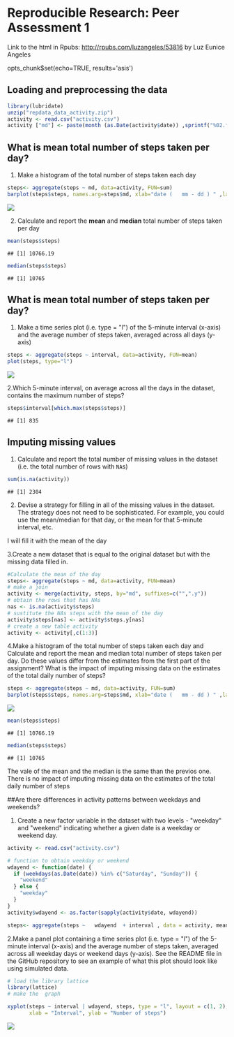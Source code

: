# Reproducible Research: Peer Assessment 1

Link to the html in Rpubs: http://rpubs.com/luzangeles/53816 
by Luz Eunice Angeles


opts_chunk$set(echo=TRUE, results='asis')

## Loading and preprocessing the data

```r
library(lubridate)
unzip("repdata_data_activity.zip")                                                                                    
activity <- read.csv("activity.csv")
activity ["md"] <- paste(month (as.Date(activity$date)) ,sprintf("%02.f", day (as.Date(activity$date))),sep="-")
```


## What is mean total number of steps taken per day?

1. Make a histogram of the total number of steps taken each day


```r
steps<- aggregate(steps ~ md, data=activity, FUN=sum)
barplot(steps$steps, names.arg=steps$md, xlab="date (   mm - dd ) " ,las =2,, ylab="steps")
```

![](PA1_template_files/figure-html/unnamed-chunk-2-1.png) 




 
2. Calculate and report the **mean** and **median** total number of
steps taken per day


```r
mean(steps$steps)
```

```
## [1] 10766.19
```

```r
median(steps$steps)
```

```
## [1] 10765
```


## What is mean total number of steps taken per day?


1. Make a time series plot (i.e. type = "l") of the 5-minute interval (x-axis) and the 
average number of steps taken, averaged across all days (y-axis)



```r
steps <- aggregate(steps ~ interval, data=activity, FUN=mean)
plot(steps, type="l")
```

![](PA1_template_files/figure-html/unnamed-chunk-4-1.png) 




2.Which 5-minute interval, on average across all the days in the dataset, contains the maximum number of steps?


```r
steps$interval[which.max(steps$steps)]
```

```
## [1] 835
```

## Imputing missing values

1. Calculate and report the total number of missing values in the dataset (i.e. the total number of rows with `NA`s)


```r
sum(is.na(activity))
```

```
## [1] 2304
```


2. Devise a strategy for filling in all of the missing values in the dataset. 
The strategy does not need to be sophisticated. For example, you could use the mean/median 
for that day, or the mean for that 5-minute interval, etc.

I will fill it with the mean of the day 


3.Create a new dataset that is equal to the original dataset but with the missing data filled in.



```r
#Calculate the mean of the day
steps<- aggregate(steps ~ md, data=activity, FUN=mean)
# make a join 
activity <- merge(activity, steps, by="md", suffixes=c("",".y"))
# obtain the rows that has NAs
nas <- is.na(activity$steps)
# sustitute the NAs steps with the mean of the day
activity$steps[nas] <- activity$steps.y[nas]
# create a new table activity
activity <- activity[,c(1:3)]
```



4.Make a histogram of the total number of steps taken each day and Calculate and report the mean and median total number of steps taken per day. Do these values differ from the estimates from the first part of the assignment? What is the impact of imputing missing data on the estimates of the total daily number of steps?



```r
steps <- aggregate(steps ~ md, data=activity, FUN=sum)
barplot(steps$steps, names.arg=steps$md, xlab="date (   mm - dd ) " ,las =2,, ylab="steps")
```

![](PA1_template_files/figure-html/unnamed-chunk-8-1.png) 

```r
mean(steps$steps)
```

```
## [1] 10766.19
```

```r
median(steps$steps)
```

```
## [1] 10765
```




The vale of the mean and the median is the same than the previos one. 
There is no impact of imputing missing data on the estimates of the total daily number of steps

##Are there differences in activity patterns between weekdays and weekends?


1. Create a new factor variable in the dataset with two levels - "weekday" and "weekend" indicating whether a given date is a weekday or weekend day.


```r
activity <- read.csv("activity.csv")

# function to obtain weekday or weekend
wdayend <- function(date) {
  if (weekdays(as.Date(date)) %in% c("Saturday", "Sunday")) {
    "weekend"
  } else {
    "weekday"
  }
}
activity$wdayend <- as.factor(sapply(activity$date, wdayend))

steps<- aggregate(steps ~   wdayend  + interval , data = activity, mean)
```




2.Make a panel plot containing a time series plot (i.e. type = "l") of the 5-minute interval (x-axis) and the average number of steps taken, averaged across all weekday days or weekend days (y-axis). See the README file in the GitHub repository to see an example of what this plot should look like using simulated data.


```r
# load the library lattice
library(lattice)
# make the  graph

xyplot(steps ~ interval | wdayend, steps, type = "l", layout = c(1, 2), 
       xlab = "Interval", ylab = "Number of steps")
```

![](PA1_template_files/figure-html/unnamed-chunk-10-1.png) 

